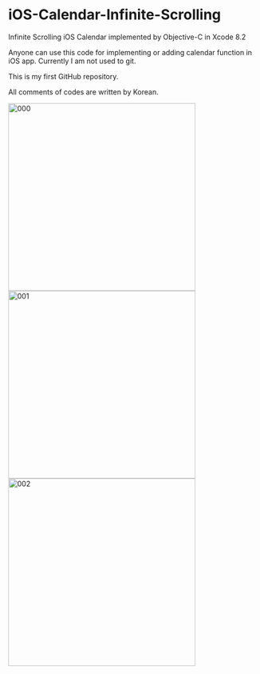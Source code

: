 # iOS-Calendar-Infinite-Scrolling
Infinite Scrolling iOS Calendar implemented by Objective-C in Xcode 8.2

Anyone can use this code for implementing or adding calendar function in iOS app.
Currently I am not used to git.

This is my first GitHub repository.

All comments of codes are written by Korean.


<img width="375" alt="000" src="https://cloud.githubusercontent.com/assets/7078328/22624827/6cde52aa-ebca-11e6-93b7-2505f0c714ea.gif">

<img width="375" alt="001" src="https://cloud.githubusercontent.com/assets/7078328/22624614/73846938-ebc4-11e6-8d20-58ccf594bdad.png">

<img width="375" alt="002" src="https://cloud.githubusercontent.com/assets/7078328/22624615/7abcd4a6-ebc4-11e6-8d8e-11addbe933cd.png">
